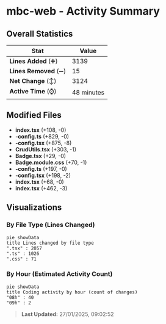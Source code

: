 # mbc-web - Activity Summary 

## Overall Statistics

| Stat                   | Value                                                             |
| ---------------------- | ----------------------------------------------------------------- |
| **Lines Added** (➕)   | 3139                                          |
| **Lines Removed** (➖) | 15                                        |
| **Net Change** (↕)    | 3124                |
| **Active Time** (⌚)   | 48 minutes |


## Modified Files
- **index.tsx** (+108, -0)
- **-config.ts** (+829, -0)
- **-config.tsx** (+875, -8)
- **CrudUtils.tsx** (+303, -1)
- **Badge.tsx** (+29, -0)
- **Badge.module.css** (+70, -1)
- **-config.ts** (+197, -0)
- **-config.tsx** (+198, -2)
- **index.tsx** (+68, -0)
- **index.tsx** (+462, -3)

## Visualizations

### By File Type (Lines Changed)

```mermaid
pie showData
title Lines changed by file type
".tsx" : 2057
".ts" : 1026
".css" : 71
```

### By Hour (Estimated Activity Count)

```mermaid
pie showData
title Coding activity by hour (count of changes)
"08h" : 40
"09h" : 2
```


> **Last Updated:** 27/01/2025, 09:02:52